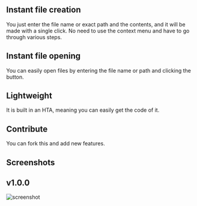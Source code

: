 ## Instant file creation
You just enter the file name or exact path and the contents, and it will be made with a single click. No need to use the context menu and have to go through various steps.
## Instant file opening
You can easily open files by entering the file name or path and clicking the button.
## Lightweight
It is built in an HTA, meaning you can easily get the code of it.
## Contribute
You can fork this and add new features.
## Screenshots
## v1.0.0
![screenshot](https://github.com/user-attachments/assets/ad02c8c1-46a3-42e4-9946-dc7f1a2f1af6)
